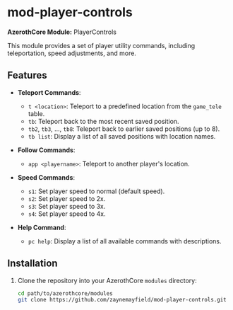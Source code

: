 # mod-player-controls

**AzerothCore Module:** PlayerControls

This module provides a set of player utility commands, including teleportation, speed adjustments, and more.

## Features

- **Teleport Commands**:
  - `t <location>`: Teleport to a predefined location from the `game_tele` table.
  - `tb`: Teleport back to the most recent saved position.
  - `tb2`, `tb3`, ..., `tb8`: Teleport back to earlier saved positions (up to 8).
  - `tb list`: Display a list of all saved positions with location names.

- **Follow Commands**:
  - `app <playername>`: Teleport to another player's location.

- **Speed Commands**:
  - `s1`: Set player speed to normal (default speed).
  - `s2`: Set player speed to 2x.
  - `s3`: Set player speed to 3x.
  - `s4`: Set player speed to 4x.

- **Help Command**:
  - `pc help`: Display a list of all available commands with descriptions.

## Installation

1. Clone the repository into your AzerothCore `modules` directory:
   ```bash
   cd path/to/azerothcore/modules
   git clone https://github.com/zaynemayfield/mod-player-controls.git
